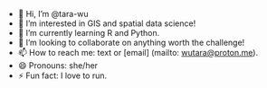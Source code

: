 - 👋 Hi, I’m @tara-wu
- 👀 I’m interested in GIS and spatial data science!
- 🌱 I’m currently learning R and Python.
- 💞️ I’m looking to collaborate on anything worth the challenge!
- 📫 How to reach me: text or [email] (mailto: wutara@proton.me).
- 😄 Pronouns: she/her
- ⚡ Fun fact: I love to run.

<!---
tara-wu/tara-wu is a ✨ special ✨ repository because its `README.md` (this file) appears on your GitHub profile.
You can click the Preview link to take a look at your changes.
--->
